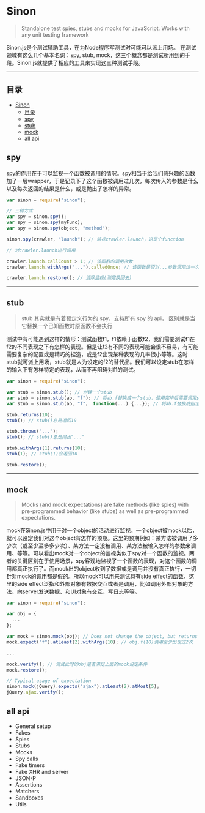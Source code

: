 # Sinon

> Standalone test spies, stubs and mocks for JavaScript. Works with any unit testing framework

Sinon.js是个测试辅助工具，在为Node程序写测试时可能可以派上用场。 在测试领域有这么几个基本名词：spy, stub, mock，这三个概念都是测试所用到的手段。Sinon.js就提供了相应的工具来实现这三种测试手段。

---

## 目录

- [Sinon](#sinon)
  - [目录](#%e7%9b%ae%e5%bd%95)
  - [spy](#spy)
  - [stub](#stub)
  - [mock](#mock)
  - [all api](#all-api)

## spy

spy的作用在于可以监视一个函数被调用的情况。spy相当于给我们感兴趣的函数加了一层wrapper，于是记录下了这个函数被调用过几次，每次传入的参数是什么以及每次返回的结果是什么，或是抛出了怎样的异常。

```js
var sinon = require("sinon");

// 三种方式
var spy = sinon.spy();
var spy = sinon.spy(myFunc);
var spy = sinon.spy(object, "method");

sinon.spy(crawler, "launch"); // 监视crawler.launch，这是个function

// 对crawler.launch进行调用

crawler.launch.callCount > 1; // 该函数的调用次数
crawler.launch.withArgs("...").calledOnce; // 该函数是否以...参数调用过一次

crawler.launch.restore(); // 消除监视(测完换回去)
```

---

## stub

> stub 其实就是有着预定义行为的 spy，支持所有 spy 的 api， 区别就是当它替换一个已知函数时原函数不会执行

测试中有可能遇到这样的情形：测试函数f1，f1依赖于函数f2，我们需要测试f1在f2的不同表现之下有怎样的表现。但是让f2有不同的表现可能会很不容易，有可能需要复杂的配置或是精巧的捏造，或是f2出现某种表现的几率很小等等。这时stub就可派上用场，stub就是人为设定的f2的替代品。我们可以设定stub在怎样的输入下有怎样特定的表现，从而不再阻碍对f1的测试。

```js
var sinon = require("sinon");

var stub = sinon.stub(); // 创建一个stub
var stub = sinon.stub(ab, "f"); // 将ab.f替换成一个stub，使用完毕后需要调用stub.restore()或ab.f.restore()来复原
var stub = sinon.stub(ab, "f"， function(...) {...}); // 将ab.f替换成指定的函数

stub.returns(10);
stub(); // stub()总是返回10

stub.throws("...");
stub(); // stub()总是抛出"..."

stub.withArgs(1).returns(10);
stub(1); // stub(1)会返回10

stub.restore();
```

---

## mock

> Mocks (and mock expectations) are fake methods (like spies) with pre-programmed behavior (like stubs) as well as pre-programmed expectations.

mock在Sinon.js中用于对一个object的活动进行监视。一个object被mock以后，就可以设定我们对这个object有怎样的预期。这里的预期例如：某方法被调用了多少次（或至少至多多少次）、某方法一定没被调用、某方法被输入怎样的参数来调用、等等。可以看出mock对一个object的监视类似于spy对一个函数的监视。两者的关键区别在于使用场景，spy客观地监视了一个函数的表现，对这个函数的调用都真正执行了。而mock出的object收到了数据或是调用并没有真正执行，一切针对mock的调用都是假的。所以mock可以用来测试具有side effect的函数，这里的side effect泛指和外部对象有数据交互或者是调用，比如调用外部对象的方法、向server发送数据、和UI对象有交互、写日志等等。

```js
var sinon = require("sinon");

var obj = {
  ...
};

var mock = sinon.mock(obj); // Does not change the object, but returns a mock object to set expectations on the object’s methods
mock.expect("f").atLeast(2).withArgs(10); // obj.f(10)调用至少出现过2次

...

mock.verify(); // 测试此时的obj是否满足上面的mock设定条件
mock.restore();

// Typical usage of expectation
sinon.mock(jQuery).expects("ajax").atLeast(2).atMost(5);
jQuery.ajax.verify();
```

## all api

- General setup
- Fakes
- Spies
- Stubs
- Mocks
- Spy calls
- Fake timers
- Fake XHR and server
- JSON-P
- Assertions
- Matchers
- Sandboxes
- Utils

